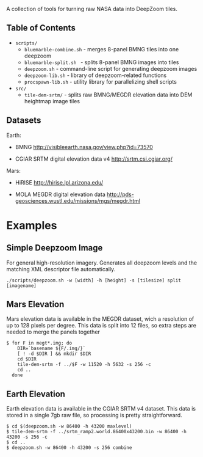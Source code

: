 A collection of tools for turning raw NASA data into DeepZoom tiles.

Table of Contents
--------
* `scripts/`
  * `bluemarble-combine.sh`   - merges 8-panel BMNG tiles into one deepzoom
  * `bluemarble-split.sh `    - splits 8-panel BMNG images into tiles
  * `deepzoom.sh`             - command-line script for generating deepzoom images
  * `deepzoom-lib.sh`         - library of deepzoom-related functions
  * `procspawn-lib.sh`        - utility library for parallelizing shell scripts
* `src/`
  * `tile-dem-srtm/`          - splits raw BMNG/MEGDR elevation data into DEM heightmap image tiles


Datasets
--------
Earth:
 * BMNG
     http://visibleearth.nasa.gov/view.php?id=73570

 * CGIAR SRTM digital elevation data v4
     http://srtm.csi.cgiar.org/

Mars:
 * HiRISE
     http://hirise.lpl.arizona.edu/

 * MOLA MEGDR digital elevation data 
     http://pds-geosciences.wustl.edu/missions/mgs/megdr.html

Examples
========

Simple Deepzoom Image
---------------------
For general high-resolution imagery.  Generates all deepzoom levels and the
matching XML descriptor file automatically.

    ./scripts/deepzoom.sh -w [width] -h [height] -s [tilesize] split [imagename]


Mars Elevation
--------------
Mars elevation data is available in the MEGDR dataset, wich a resolution of up
to 128 pixels per degree.  This data is split into 12 files, so extra steps are
needed to merge the panels together

    $ for F in megt*.img; do 
        DIR=`basename ${F/.img/}`
        [ ! -d $DIR ] && mkdir $DIR
        cd $DIR
        tile-dem-srtm -f ../$F -w 11520 -h 5632 -s 256 -c 
        cd ..
      done


Earth Elevation
---------------
Earth elevation data is available in the CGIAR SRTM v4 dataset.  This data is
stored in a single 7gb raw file, so processing is pretty straightforward.

    $ cd $(deepzoom.sh -w 86400 -h 43200 maxlevel)
    $ tile-dem-srtm -f ../srtm_ramp2.world.86400x43200.bin -w 86400 -h 43200 -s 256 -c
    $ cd ..
    $ deepzoom.sh -w 86400 -h 43200 -s 256 combine


